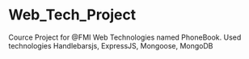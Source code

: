 # Web_Tech_Project
Cource Project for @FMI Web Technologies named PhoneBook. Used technologies Handlebarsjs, ExpressJS, Mongoose, MongoDB
